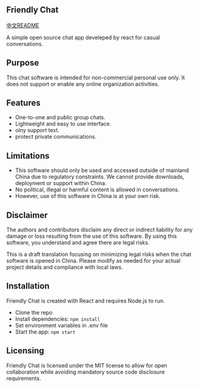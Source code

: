 <!-- README.md -->
## Friendly Chat
[中文README](README-zh.md)

A simple open source chat app develeped by react for casual conversations.

## Purpose
This chat software is intended for non-commercial personal use only. It does not support or enable any online organization activities.

## Features
- One-to-one and public group chats.
- Lightweight and easy to use interface.
- olny support text.
- protect private communications.

## Limitations
- This software should only be used and accessed outside of mainland China due to regulatory constraints. We cannot provide downloads, deployment or support within China.
- No political, illegal or harmful content is allowed in conversations.
- However, use of this software in China is at your own risk.



## Disclaimer
The authors and contributors disclaim any direct or indirect liability for any damage or loss resulting from the use of this software. By using this software, you understand and agree there are legal risks.

This is a draft translation focusing on minimizing legal risks when the chat software is opened in China. Please modify as needed for your actual project details and compliance with local laws.


## Installation
Friendly Chat is created with React and requires Node.js to run.

- Clone the repo
- Install dependencies: `npm install`
- Set environment variables in .env file 
- Start the app: `npm start`

## Licensing
Friendly Chat is licensed under the MIT license to allow for open collaboration while avoiding mandatory source code disclosure requirements.

